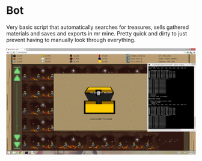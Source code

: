 # Bot

Very basic script that automatically searches for treasures, sells gathered materials and saves and exports in mr mine. Pretty quick and dirty to just prevent having to manually look through everything.

![sample](1388601284__gold.png)
